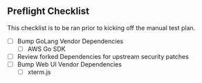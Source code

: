 ## Preflight Checklist

This checklist is to be ran prior to kicking off the manual test plan.

- [ ] Bump GoLang Vendor Dependencies
    - [ ] AWS Go SDK
- [ ] Review forked Dependencies for upstream security patches
- [ ] Bump Web UI Vendor Dependencies
    - [ ] xterm.js